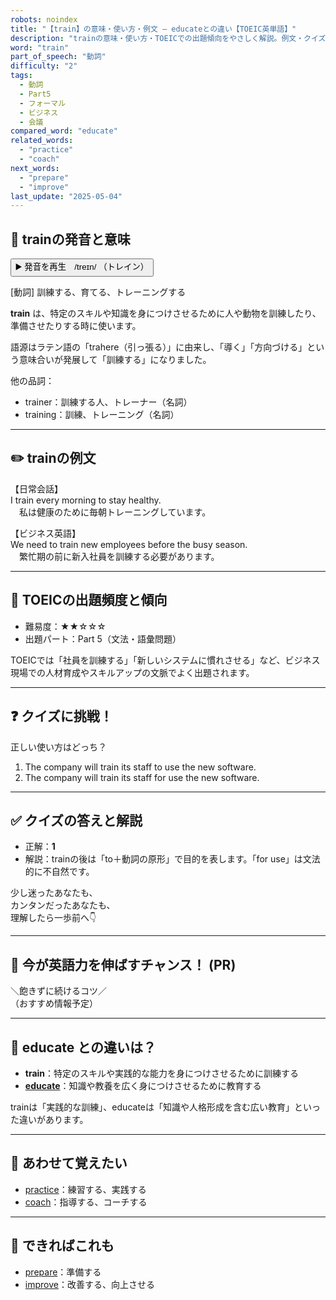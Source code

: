 ```yaml
---
robots: noindex
title: "【train】の意味・使い方・例文 ― educateとの違い【TOEIC英単語】"
description: "trainの意味・使い方・TOEICでの出題傾向をやさしく解説。例文・クイズ付きでeducateとの違いもわかりやすく学べます。"
word: "train"
part_of_speech: "動詞"
difficulty: "2"
tags:
  - 動詞
  - Part5
  - フォーマル
  - ビジネス
  - 会議
compared_word: "educate"
related_words:
  - "practice"
  - "coach"
next_words:
  - "prepare"
  - "improve"
last_update: "2025-05-04"
---
```


## 🔰 trainの発音と意味

<button class="play-audio" onclick="playTTS('train')">
  <span class="play-audio-main">
    ▶️ 発音を再生　/treɪn/
  </span>
  <span class="play-audio-sub">
    （トレイン）
  </span>
</button>

[動詞] 訓練する、育てる、トレーニングする

**train** は、特定のスキルや知識を身につけさせるために人や動物を訓練したり、準備させたりする時に使います。

語源はラテン語の「trahere（引っ張る）」に由来し、「導く」「方向づける」という意味合いが発展して「訓練する」になりました。

他の品詞：  
- trainer：訓練する人、トレーナー（名詞）
- training：訓練、トレーニング（名詞）

---

## ✏️ trainの例文

【日常会話】  
I train every morning to stay healthy.  
　私は健康のために毎朝トレーニングしています。

【ビジネス英語】  
We need to train new employees before the busy season.  
　繁忙期の前に新入社員を訓練する必要があります。

---

## 🎯 TOEICの出題頻度と傾向

- 難易度：★★☆☆☆
- 出題パート：Part 5（文法・語彙問題）

TOEICでは「社員を訓練する」「新しいシステムに慣れさせる」など、ビジネス現場での人材育成やスキルアップの文脈でよく出題されます。

---

## ❓ クイズに挑戦！

正しい使い方はどっち？

1. The company will train its staff to use the new software.  
2. The company will train its staff for use the new software.

---

## ✅ クイズの答えと解説

- 正解：**1**
- 解説：trainの後は「to＋動詞の原形」で目的を表します。「for use」は文法的に不自然です。

少し迷ったあなたも、  
カンタンだったあなたも、  
理解したら一歩前へ👇️

---

## 🚀 今が英語力を伸ばすチャンス！ (PR)

<div class="info-center">
＼飽きずに続けるコツ／<br>  
（おすすめ情報予定）
</div>

---

## 🤔  educate との違いは？

- **train**：特定のスキルや実践的な能力を身につけさせるために訓練する
- **[educate](/educate)**：知識や教養を広く身につけさせるために教育する

trainは「実践的な訓練」、educateは「知識や人格形成を含む広い教育」といった違いがあります。

---

## 🧩 あわせて覚えたい

- [practice](/practice)：練習する、実践する
- [coach](/coach)：指導する、コーチする

---

## 📖 できればこれも

- [prepare](/prepare)：準備する
- [improve](/improve)：改善する、向上させる

<!-- cvid: aid40_bid27 -->

